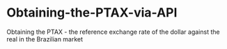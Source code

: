 # Obtaining-the-PTAX-via-API
Obtaining the PTAX - the reference exchange rate of the dollar against the real in the Brazilian market
